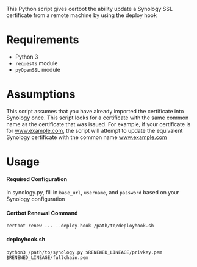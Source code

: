 This Python script gives certbot the ability update a Synology SSL certificate from a remote machine by using the deploy hook

# Requirements
* Python 3
* `requests` module
* `pyOpenSSL` module

# Assumptions
This script assumes that you have already imported the certificate into Synology once. This script looks for a certificate with the same common name as the certificate that was issued. For example, if your certificate is for www.example.com, the script will attempt to update the equivalent Synology certificate with the common name www.example.com

# Usage
#### Required Configuration
In synology.py, fill in `base_url`, `username`, and `password` based on your Synology configuration

#### Certbot Renewal Command
```shell script
certbot renew ... --deploy-hook /path/to/deployhook.sh
```

#### deployhook.sh
```shell script
python3 /path/to/synology.py $RENEWED_LINEAGE/privkey.pem $RENEWED_LINEAGE/fullchain.pem
```
